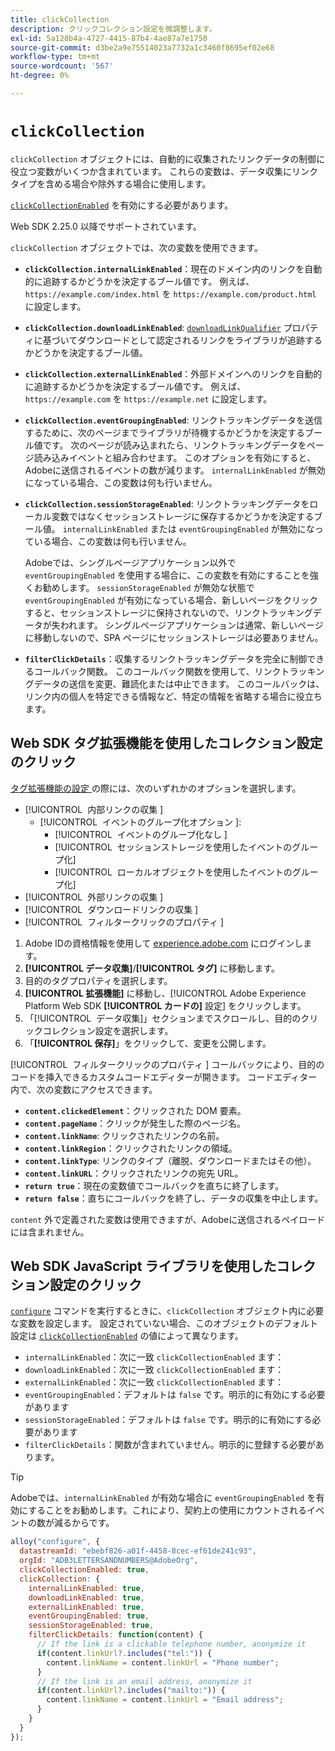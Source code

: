 ```yaml
---
title: clickCollection
description: クリックコレクション設定を微調整します。
exl-id: 5a128b4a-4727-4415-87b4-4ae87a7e1750
source-git-commit: d3be2a9e75514023a7732a1c3460f8695ef02e68
workflow-type: tm+mt
source-wordcount: '567'
ht-degree: 0%

---
```


# `clickCollection`

`clickCollection` オブジェクトには、自動的に収集されたリンクデータの制御に役立つ変数がいくつか含まれています。 これらの変数は、データ収集にリンクタイプを含める場合や除外する場合に使用します。

[`clickCollectionEnabled`](clickcollectionenabled.md) を有効にする必要があります。

Web SDK 2.25.0 以降でサポートされています。

`clickCollection` オブジェクトでは、次の変数を使用できます。

* **`clickCollection.internalLinkEnabled`**：現在のドメイン内のリンクを自動的に追跡するかどうかを決定するブール値です。 例えば、`https://example.com/index.html` を `https://example.com/product.html` に設定します。
* **`clickCollection.downloadLinkEnabled`**: [`downloadLinkQualifier`](downloadlinkqualifier.md) プロパティに基づいてダウンロードとして認定されるリンクをライブラリが追跡するかどうかを決定するブール値。
* **`clickCollection.externalLinkEnabled`**：外部ドメインへのリンクを自動的に追跡するかどうかを決定するブール値です。 例えば、`https://example.com` を `https://example.net` に設定します。
* **`clickCollection.eventGroupingEnabled`**: リンクトラッキングデータを送信するために、次のページまでライブラリが待機するかどうかを決定するブール値です。 次のページが読み込まれたら、リンクトラッキングデータをページ読み込みイベントと組み合わせます。 このオプションを有効にすると、Adobeに送信されるイベントの数が減ります。 `internalLinkEnabled` が無効になっている場合、この変数は何も行いません。
* **`clickCollection.sessionStorageEnabled`**: リンクトラッキングデータをローカル変数ではなくセッションストレージに保存するかどうかを決定するブール値。 `internalLinkEnabled` または `eventGroupingEnabled` が無効になっている場合、この変数は何も行いません。

  Adobeでは、シングルページアプリケーション以外で `eventGroupingEnabled` を使用する場合に、この変数を有効にすることを強くお勧めします。 `sessionStorageEnabled` が無効な状態で `eventGroupingEnabled` が有効になっている場合、新しいページをクリックすると、セッションストレージに保持されないので、リンクトラッキングデータが失われます。 シングルページアプリケーションは通常、新しいページに移動しないので、SPA ページにセッションストレージは必要ありません。
* **`filterClickDetails`**：収集するリンクトラッキングデータを完全に制御できるコールバック関数。 このコールバック関数を使用して、リンクトラッキングデータの送信を変更、難読化または中止できます。 このコールバックは、リンク内の個人を特定できる情報など、特定の情報を省略する場合に役立ちます。

## Web SDK タグ拡張機能を使用したコレクション設定のクリック

[&#x200B; タグ拡張機能の設定 &#x200B;](/help/tags/extensions/client/web-sdk/web-sdk-extension-configuration.md) の際には、次のいずれかのオプションを選択します。

* [!UICONTROL &#x200B; 内部リンクの収集 &#x200B;]
   * [!UICONTROL &#x200B; イベントのグループ化オプション &#x200B;]:
      * [!UICONTROL &#x200B; イベントのグループ化なし &#x200B;]
      * [!UICONTROL &#x200B; セッションストレージを使用したイベントのグループ化 &#x200B;]
      * [!UICONTROL &#x200B; ローカルオブジェクトを使用したイベントのグループ化 &#x200B;]
* [!UICONTROL &#x200B; 外部リンクの収集 &#x200B;]
* [!UICONTROL &#x200B; ダウンロードリンクの収集 &#x200B;]
* [!UICONTROL &#x200B; フィルタークリックのプロパティ &#x200B;]

1. Adobe IDの資格情報を使用して [experience.adobe.com](https://experience.adobe.com) にログインします。
1. **[!UICONTROL データ収集]**/**[!UICONTROL タグ]** に移動します。
1. 目的のタグプロパティを選択します。
1. **[!UICONTROL 拡張機能]** に移動し、[!UICONTROL Adobe Experience Platform Web SDK **[!UICONTROL カードの]** 設定 &#x200B;] をクリックします。
1. 「[!UICONTROL &#x200B; データ収集 &#x200B;]」セクションまでスクロールし、目的のクリックコレクション設定を選択します。
1. 「**[!UICONTROL 保存]**」をクリックして、変更を公開します。

[!UICONTROL &#x200B; フィルタークリックのプロパティ &#x200B;] コールバックにより、目的のコードを挿入できるカスタムコードエディターが開きます。 コードエディター内で、次の変数にアクセスできます。

* **`content.clickedElement`**：クリックされた DOM 要素。
* **`content.pageName`**：クリックが発生した際のページ名。
* **`content.linkName`**: クリックされたリンクの名前。
* **`content.linkRegion`**：クリックされたリンクの領域。
* **`content.linkType`**: リンクのタイプ（離脱、ダウンロードまたはその他）。
* **`content.linkURL`**：クリックされたリンクの宛先 URL。
* **`return true`**：現在の変数値でコールバックを直ちに終了します。
* **`return false`**：直ちにコールバックを終了し、データの収集を中止します。

`content` 外で定義された変数は使用できますが、Adobeに送信されるペイロードには含まれません。

## Web SDK JavaScript ライブラリを使用したコレクション設定のクリック

[`configure`](overview.md) コマンドを実行するときに、`clickCollection` オブジェクト内に必要な変数を設定します。 設定されていない場合、このオブジェクトのデフォルト設定は [`clickCollectionEnabled`](clickcollectionenabled.md) の値によって異なります。

* `internalLinkEnabled`：次に一致 `clickCollectionEnabled` ます：
* `downloadLinkEnabled`：次に一致 `clickCollectionEnabled` ます：
* `externalLinkEnabled`：次に一致 `clickCollectionEnabled` ます：
* `eventGroupingEnabled`：デフォルトは `false` です。明示的に有効にする必要があります
* `sessionStorageEnabled`：デフォルトは `false` です。明示的に有効にする必要があります
* `filterClickDetails`：関数が含まれていません。明示的に登録する必要があります。

>[!TIP]
>Adobeでは、`internalLinkEnabled` が有効な場合に `eventGroupingEnabled` を有効にすることをお勧めします。これにより、契約上の使用にカウントされるイベントの数が減るからです。

```js
alloy("configure", {
  datastreamId: "ebebf826-a01f-4458-8cec-ef61de241c93",
  orgId: "ADB3LETTERSANDNUMBERS@AdobeOrg",
  clickCollectionEnabled: true,
  clickCollection: {
    internalLinkEnabled: true,
    downloadLinkEnabled: true,
    externalLinkEnabled: true,
    eventGroupingEnabled: true,
    sessionStorageEnabled: true,
    filterClickDetails: function(content) {
      // If the link is a clickable telephone number, anonymize it
      if(content.linkUrl?.includes("tel:")) {
        content.linkName = content.linkUrl = "Phone number";
      }
      // If the link is an email address, anonymize it
      if(content.linkUrl?.includes("mailto:")) {
        content.linkName = content.linkUrl = "Email address";
      }
    }
  }
});
```
